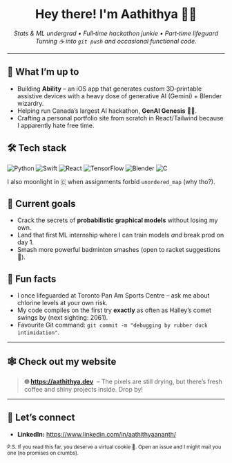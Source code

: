 <!-- prettier-ignore-start -->
<h1 align="center">Hey there! I'm Aathithya 👋🐉</h1>
<!-- prettier-ignore-end -->

<p align="center">
  <em>
    Stats &amp; ML undergrad • Full‑time hackathon junkie • Part‑time lifeguard<br/>
    Turning ☕ into <code>git push</code> and occasional functional code.
  </em>
</p>

---

## 🔭 What I’m up to

- Building **Ability** – an iOS app that generates custom 3D‑printable assistive devices with a heavy dose of generative AI (Gemini) + Blender wizardry.
- Helping run Canada’s largest AI hackathon, **GenAI Genesis** 🤖🚀.
- Crafting a personal portfolio site from scratch in React/Tailwind because I apparently hate free time.

## 🛠️ Tech stack

<p>
  <img alt="Python" src="https://img.shields.io/badge/Python-3670A0?style=for-the-badge&amp;logo=python&amp;logoColor=ffdd54" />
  <img alt="Swift"  src="https://img.shields.io/badge/Swift-F05138?style=for-the-badge&amp;logo=swift&amp;logoColor=white" />
  <img alt="React"  src="https://img.shields.io/badge/React-20232A?style=for-the-badge&amp;logo=react&amp;logoColor=61DAFB" />
  <img alt="TensorFlow" src="https://img.shields.io/badge/TensorFlow-FF6F00?style=for-the-badge&amp;logo=TensorFlow&amp;logoColor=white" />
  <img alt="Blender" src="https://img.shields.io/badge/Blender-F5792A?style=for-the-badge&amp;logo=blender&amp;logoColor=white" />
  <img alt="C" src="https://img.shields.io/badge/C-00599C?style=for-the-badge&amp;logo=c&amp;logoColor=white" />
</p>

I also moonlight in 🇨 when assignments forbid `unordered_map` (why tho?).

## 🎯 Current goals

- Crack the secrets of **probabilistic graphical models** without losing my own.
- Land that first ML internship where I can train models _and_ break prod on day 1.
- Smash more powerful badminton smashes (open to racket suggestions 🏸).

## 🌱 Fun facts

- I once lifeguarded at Toronto Pan Am Sports Centre – ask me about chlorine levels at your own risk.
- My code compiles on the first try **exactly** as often as Halley’s comet swings by (next sighting: 2061).
- Favourite Git command: `git commit -m "debugging by rubber duck intimidation"`.

---

## 🕸️ Check out my website

> **🌐 https://aathithya.dev**&nbsp; – The pixels are still drying, but there’s fresh coffee and shiny projects inside. Drop by!

---

## 🤝 Let’s connect

- **LinkedIn:** <https://www.linkedin.com/in/aathithyaananth/>

<sub>P.S. If you read this far, you deserve a virtual cookie 🍪. Open an issue and I might mail you one (no promises on crumbs).</sub>
